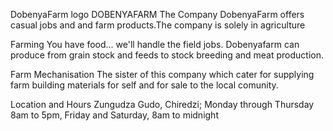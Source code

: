 
DobenyaFarm logo
DOBENYAFARM
The Company
DobenyaFarm offers casual jobs and and farm products.The company is solely in agriculture

Farming
You have food... we'll handle the field jobs. Dobenyafarm can produce from grain stock and feeds to stock breeding and meat production.

Farm Mechanisation
The sister of this company which cater for supplying farm building materials for self and for sale to the local comunity.

Location and Hours
Zungudza Gudo, Chiredzi;
Monday through Thursday 8am to 5pm,
Friday and Saturday, 8am to midnight
